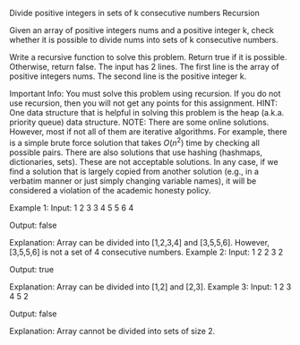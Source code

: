 Divide positive integers in sets of k consecutive numbers
Recursion

Given an array of positive integers nums and a positive integer k, check whether it is possible to divide nums into sets of k consecutive numbers.

Write a recursive function to solve this problem. Return true if it is possible. Otherwise, return false. The input has 2 lines. The first line is the array of positive integers nums. The second line is the positive integer k.

Important Info:
You must solve this problem using recursion. If you do not use recursion, then you will not get any points for this assignment.
HINT: One data structure that is helpful in solving this problem is the heap (a.k.a. priority queue) data structure.
NOTE: There are some online solutions. However, most if not all of them are iterative algorithms. For example, there is a simple brute force solution that takes $O(n^2)$ time by checking all possible pairs. There are also solutions that use hashing (hashmaps, dictionaries, sets). These are not acceptable solutions. In any case, if we find a solution that is largely copied from another solution (e.g., in a verbatim manner or just simply changing variable names), it will be considered a violation of the academic honesty policy.

Example 1:
Input:
1 2 3 3 4 5 5 6
4

Output:
false

Explanation: Array can be divided into [1,2,3,4] and [3,5,5,6]. However, [3,5,5,6] is not a set of 4 consecutive numbers.
Example 2:
Input:
1 2 2 3
2

Output:
true

Explanation: Array can be divided into [1,2] and [2,3].
Example 3:
Input:
1 2 3 4 5
2

Output:
false

Explanation: Array cannot be divided into sets of size 2.
